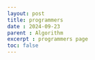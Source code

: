 ```yaml
---
layout: post
title: programmers
date : 2024-09-23
parent : Algorithm
excerpt : programmers page
toc: false
---
```

